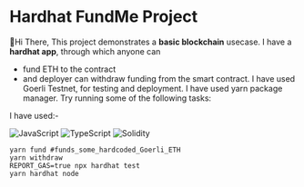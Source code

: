 
# Hardhat FundMe Project
:wave:Hi There,
This project demonstrates a **basic blockchain** usecase. I have a **hardhat app**, through which anyone can 

 - fund ETH to the contract
 - and deployer can withdraw funding from the smart contract.
I have used Goerli Testnet, for testing and deployment.
I have used yarn package manager.
Try running some of the following tasks:

I have used:-


![JavaScript](https://img.shields.io/badge/javascript-%23323330.svg?style=for-the-badge&logo=javascript&logoColor=%23F7DF1E)
![TypeScript](https://img.shields.io/badge/typescript-%23007ACC.svg?style=for-the-badge&logo=typescript&logoColor=white)
![Solidity](https://img.shields.io/badge/Solidity-%23363636.svg?style=for-the-badge&logo=solidity&logoColor=white)

```shell
yarn fund #funds_some_hardcoded_Goerli_ETH
yarn withdraw
REPORT_GAS=true npx hardhat test
yarn hardhat node
```
